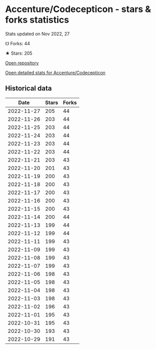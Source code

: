 # Accenture/Codecepticon - stars & forks statistics

Stats updated on Nov 2022, 27

☋ Forks: 44

★ Stars: 205

[Open repository](https://github.com/Accenture/Codecepticon)

[Open detailed stats for Accenture/Codecepticon](https://reviewgithub.com/rep/Accenture/Codecepticon)

## Historical data
| Date | Stars | Forks |
|------|-------|-------|
| 2022-11-27 | 205 | 44 | 
| 2022-11-26 | 203 | 44 | 
| 2022-11-25 | 203 | 44 | 
| 2022-11-24 | 203 | 44 | 
| 2022-11-23 | 203 | 44 | 
| 2022-11-22 | 203 | 44 | 
| 2022-11-21 | 203 | 43 | 
| 2022-11-20 | 201 | 43 | 
| 2022-11-19 | 200 | 43 | 
| 2022-11-18 | 200 | 43 | 
| 2022-11-17 | 200 | 43 | 
| 2022-11-16 | 200 | 43 | 
| 2022-11-15 | 200 | 43 | 
| 2022-11-14 | 200 | 44 | 
| 2022-11-13 | 199 | 44 | 
| 2022-11-12 | 199 | 44 | 
| 2022-11-11 | 199 | 43 | 
| 2022-11-09 | 199 | 43 | 
| 2022-11-08 | 199 | 43 | 
| 2022-11-07 | 199 | 43 | 
| 2022-11-06 | 198 | 43 | 
| 2022-11-05 | 198 | 43 | 
| 2022-11-04 | 198 | 43 | 
| 2022-11-03 | 198 | 43 | 
| 2022-11-02 | 196 | 43 | 
| 2022-11-01 | 195 | 43 | 
| 2022-10-31 | 195 | 43 | 
| 2022-10-30 | 193 | 43 | 
| 2022-10-29 | 191 | 43 | 

